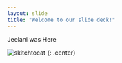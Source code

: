 ```yaml
---
layout: slide
title: "Welcome to our slide deck!"
---
```


Jeelani was Here

![skitchtocat](https://octodex.github.com/images/skitchtocat.png)
{: .center}
